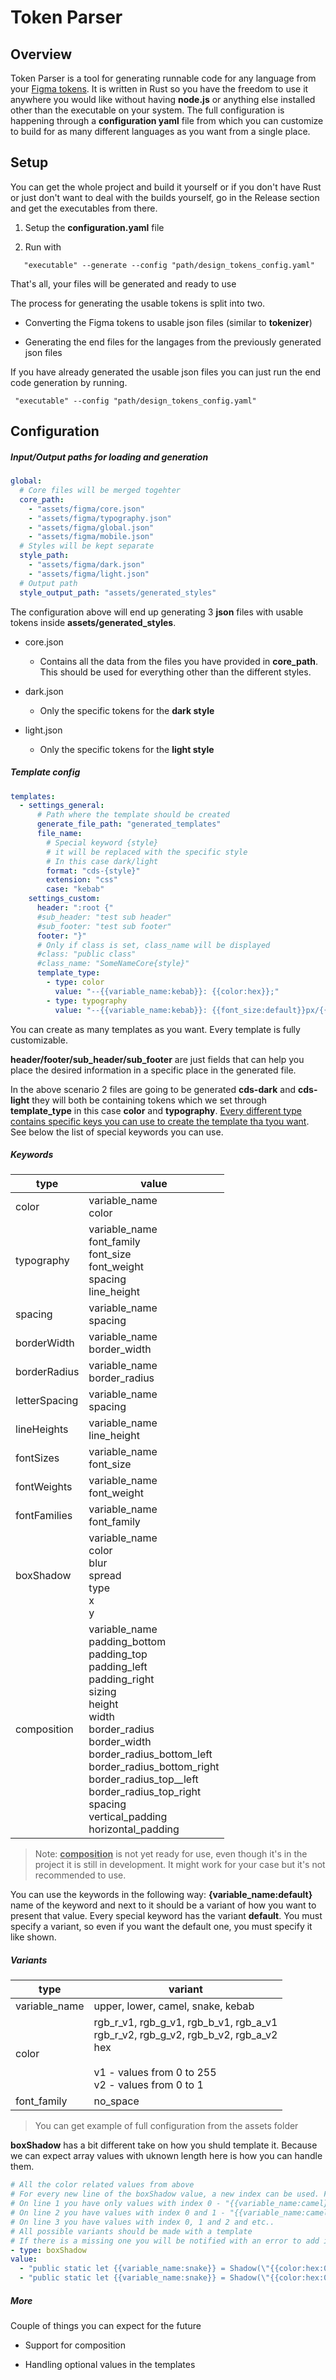 # Token Parser

## Overview

Token Parser is a tool for generating runnable code for any language from your [Figma tokens](https://github.com/tokens-studio/figma-plugin). It is written in Rust so you have the freedom to use it anywhere you would like without having **node.js** or anything else installed other than the executable on your system. The full configuration is happening through a **configuration yaml** file from which you can customize to build for as many different languages as you want from a single place. 

## Setup

You can get the whole project and build it yourself or if you don't have Rust or just don't want to deal with the builds yourself, go in the Release section and get the executables from there. 

1. Setup the **configuration.yaml** file

2. Run with 

```shell
   "executable" --generate --config "path/design_tokens_config.yaml"
```

That's all, your files will be generated and ready to use

The process for generating the usable tokens is split into two.

- Converting the Figma tokens to usable json files (similar to **tokenizer**)

- Generating the end files for the langages from the previously generated json files

If you have already generated the usable json files you can just run the end code generation by running.

```shell
 "executable" --config "path/design_tokens_config.yaml"
```

## Configuration

##### Input/Output paths for loading and generation

```yaml
global:
  # Core files will be merged togehter
  core_path: 
    - "assets/figma/core.json"
    - "assets/figma/typography.json"
    - "assets/figma/global.json"
    - "assets/figma/mobile.json"
  # Styles will be kept separate
  style_path:
    - "assets/figma/dark.json"
    - "assets/figma/light.json"
  # Output path 
  style_output_path: "assets/generated_styles"
```

The configuration above will end up generating 3 **json** files with usable tokens inside **assets/generated_styles**. 

- core.json
  
  - Contains all the data from the files you have provided in **core_path**. This should be used for everything other than the different styles.

- dark.json
  
  - Only the specific tokens for the **dark style**

- light.json
  
  - Only the specific tokens for the **light style**

##### Template config

```yaml
templates:
  - settings_general:
      # Path where the template should be created
      generate_file_path: "generated_templates"
      file_name:
        # Special keyword {style}
        # it will be replaced with the specific style
        # In this case dark/light
        format: "cds-{style}"
        extension: "css"
        case: "kebab"
    settings_custom:
      header: ":root {"
      #sub_header: "test sub header"
      #sub_footer: "test sub footer"
      footer: "}"
      # Only if class is set, class_name will be displayed
      #class: "public class"
      #class_name: "SomeNameCore{style}"
      template_type:
        - type: color
          value: "--{{variable_name:kebab}}: {{color:hex}};"
        - type: typography
          value: "--{{variable_name:kebab}}: {{font_size:default}}px/{{line_height:default}}px {{font_family:default}};"
```

You can create as many templates as you want. Every template is fully customizable.

**header/footer/sub_header/sub_footer** are just fields that can help you place the desired information in a specific place in the generated file.

In the above scenario 2 files are going to be generated **cds-dark** and **cds-light** they will both be containing tokens which we set through **template_type** in this case **color** and **typography**.  <u>Every different type contains specific keys you can use to create the template tha tyou want</u>. See below the list of special keywords you can use.

##### Keywords

| type          | value                                                                                                                                                                                                                                                                                                                               |
| ------------- | ----------------------------------------------------------------------------------------------------------------------------------------------------------------------------------------------------------------------------------------------------------------------------------------------------------------------------------- |
| color         | variable_name<br/>color                                                                                                                                                                                                                                                                                                             |
| typography    | variable_name<br/>font_family<br/>font_size<br/>font_weight<br/>spacing<br/>line_height                                                                                                                                                                                                                                             |
| spacing       | variable_name<br/>spacing                                                                                                                                                                                                                                                                                                           |
| borderWidth   | variable_name<br/>border_width                                                                                                                                                                                                                                                                                                      |
| borderRadius  | variable_name<br/>border_radius                                                                                                                                                                                                                                                                                                     |
| letterSpacing | variable_name<br/>spacing                                                                                                                                                                                                                                                                                                           |
| lineHeights   | variable_name<br/>line_height                                                                                                                                                                                                                                                                                                       |
| fontSizes     | variable_name<br/>font_size                                                                                                                                                                                                                                                                                                         |
| fontWeights   | variable_name<br/>font_weight                                                                                                                                                                                                                                                                                                       |
| fontFamilies  | variable_name<br/>font_family                                                                                                                                                                                                                                                                                                       |
| boxShadow     | variable_name<br/>color<br/>blur<br/>spread<br/>type<br/>x<br/>y                                                                                                                                                                                                                                                                    |
| composition   | variable_name<br/>padding_bottom<br/>padding_top<br/>padding_left<br/>padding_right<br/>sizing<br/>height<br/>width<br/>border_radius<br/>border_width<br/>border_radius_bottom_left<br/>border_radius_bottom_right<br/>border_radius_top__left<br/>border_radius_top_right<br/>spacing<br/>vertical_padding<br/>horizontal_padding |

> Note: **<u>composition</u>** is not yet ready for use, even though it's in the project it is still in development. It might work for your case but it's not recommended to use.



You can use the keywords in the following way: **{variable_name:default}** name of the keyword and next to it should be a variant of how you want to present that value. Every special keyword has the variant **default**. You must specify a variant, so even if you want the default one, you must specify it like shown.

##### Variants

| type          | variant                                                                                                                                                  |
| ------------- | -------------------------------------------------------------------------------------------------------------------------------------------------------- |
| variable_name | upper, lower, camel, snake, kebab                                                                                                                        |
| color         | rgb_r_v1, rgb_g_v1, rgb_b_v1, rgb_a_v1<br/>rgb_r_v2, rgb_g_v2, rgb_b_v2, rgb_a_v2<br/>hex<br/><br/>v1 - values from 0 to 255<br/>v2 - values from 0 to 1 |
| font_family   | no_space                                                                                                                                                 |

> You can get example of full configuration from the assets folder



**boxShadow** has a bit different take on how you shuld template it. Because we can expect array values with uknown length here is how you can handle them.

```yaml
# All the color related values from above
# For every new line of the boxShadow value, a new index can be used. For example:
# On line 1 you have only values with index 0 - "{{variable_name:camel}} = Shadow(\"{{color:hex:0}}\")"
# On line 2 you have values with index 0 and 1 - "{{variable_name:camel}} = Shadow(\"{{color:hex:0}}\", \"{{color:hex:1}}\")"
# On line 3 you have values with index 0, 1 and 2 and etc.. 
# All possible variants should be made with a template
# If there is a missing one you will be notified with an error to add it
- type: boxShadow
value: 
  - "public static let {{variable_name:snake}} = Shadow(\"{{color:hex:0}}\")"
  - "public static let {{variable_name:snake}} = Shadow(\"{{color:hex:0}}\", \"{color:hex:1}\")"
```

##### More

Couple of things you can expect for the future

- Support for composition

- Handling optional values in the templates
